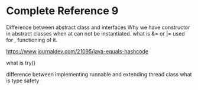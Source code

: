 # Complete Reference 9 

Difference between abstract class and interfaces
Why we have constructor in abstract classes when at can not be instantiated.
what is &= or |= used for , functioning of it.

https://www.journaldev.com/21095/java-equals-hashcode

what is try()

difference between implementing runnable and extending thread class
what is type safety

